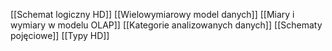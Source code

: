 [[Schemat logiczny HD]]
[[Wielowymiarowy model danych]]
[[Miary i wymiary w modelu OLAP]]
[[Kategorie analizowanych danych]]
[[Schematy pojęciowe]]
[[Typy HD]]
